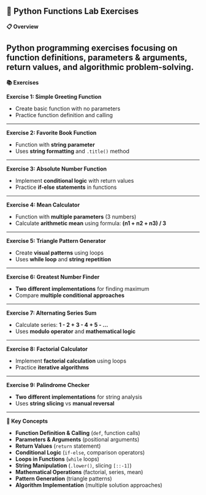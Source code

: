 **🐍 Python Functions Lab Exercises**
---
**📋 Overview**

**Python programming exercises** focusing on **function definitions**, **parameters & arguments**, **return values**, and **algorithmic problem-solving**.
---
**📚 Exercises**

**Exercise 1: Simple Greeting Function**
* Create basic function with no parameters
* Practice function definition and calling
---
**Exercise 2: Favorite Book Function**
* Function with **string parameter**
* Uses **string formatting** and `.title()` method
---
**Exercise 3: Absolute Number Function**
* Implement **conditional logic** with return values
* Practice **if-else statements** in functions
---
**Exercise 4: Mean Calculator**
* Function with **multiple parameters** (3 numbers)
* Calculate **arithmetic mean** using formula: **(n1 + n2 + n3) / 3**
---
**Exercise 5: Triangle Pattern Generator**
* Create **visual patterns** using loops
* Uses **while loop** and **string repetition**
---
**Exercise 6: Greatest Number Finder**
* **Two different implementations** for finding maximum
* Compare **multiple conditional approaches**
---
**Exercise 7: Alternating Series Sum**
* Calculate series: **1 - 2 + 3 - 4 + 5 - ...**
* Uses **modulo operator** and **mathematical logic**
---
**Exercise 8: Factorial Calculator**
* Implement **factorial calculation** using loops
* Practice **iterative algorithms**
---
**Exercise 9: Palindrome Checker**
* **Two different implementations** for string analysis
* Uses **string slicing** vs **manual reversal**

---

**🎯 Key Concepts**

* **Function Definition & Calling** (`def`, function calls)
* **Parameters & Arguments** (positional arguments)
* **Return Values** (`return` statement)
* **Conditional Logic** (`if-else`, comparison operators)
* **Loops in Functions** (`while` loops)
* **String Manipulation** (`.lower()`, slicing `[::-1]`)
* **Mathematical Operations** (factorial, series, mean)
* **Pattern Generation** (triangle patterns)
* **Algorithm Implementation** (multiple solution approaches)

